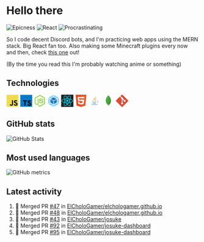# Hello there

![Epicness](https://img.shields.io/badge/Epicness-69%25-brightgreen)
![React](https://img.shields.io/badge/React-good-blue)
![Procrastinating](https://img.shields.io/badge/Procrastinating-always-red)

So I code decent Discord bots, and I'm practicing web apps using the MERN stack. Big React fan too.
Also making some Minecraft plugins every now and then, check [this one][userlogin] out!

(By the time you read this I'm probably watching anime or something)

## Technologies

![JavaScript][javascript]
![TypeScript][typescript]
![Node.js][node]
![Webpack][webpack]
![React][react]
![HTML][html]
![Java][java]
![MongoDB][mongodb]
![Git][git]

## GitHub stats

![GitHub Stats](https://github-readme-stats.vercel.app/api?username=ElCholoGamer&theme=tokyonight)

## Most used languages

![GitHub metrics](https://metrics.lecoq.io/ElCholoGamer?template=terminal&base.header=0&base.activity=0&base.community=0&base.repositories=0&base.metadata=0&languages=1)

## Latest activity

<!--START_SECTION:activity-->

1. 🎉 Merged PR [#47](https://github.com/ElCholoGamer/elchologamer.github.io/pull/47) in [ElCholoGamer/elchologamer.github.io](https://github.com/ElCholoGamer/elchologamer.github.io)
2. 🎉 Merged PR [#48](https://github.com/ElCholoGamer/elchologamer.github.io/pull/48) in [ElCholoGamer/elchologamer.github.io](https://github.com/ElCholoGamer/elchologamer.github.io)
3. 🎉 Merged PR [#43](https://github.com/ElCholoGamer/josuke/pull/43) in [ElCholoGamer/josuke](https://github.com/ElCholoGamer/josuke)
4. 🎉 Merged PR [#92](https://github.com/ElCholoGamer/josuke-dashboard/pull/92) in [ElCholoGamer/josuke-dashboard](https://github.com/ElCholoGamer/josuke-dashboard)
5. 🎉 Merged PR [#95](https://github.com/ElCholoGamer/josuke-dashboard/pull/95) in [ElCholoGamer/josuke-dashboard](https://github.com/ElCholoGamer/josuke-dashboard)
<!--END_SECTION:activity-->

[userlogin]: https://www.spigotmc.org/resources/userlogin.80669/
[javascript]: https://raw.githubusercontent.com/ElCholoGamer/ElCholoGamer/master/icons/javascript.png
[typescript]: https://raw.githubusercontent.com/ElCholoGamer/ElCholoGamer/master/icons/typescript.png
[java]: https://raw.githubusercontent.com/ElCholoGamer/ElCholoGamer/master/icons/java.png
[node]: https://raw.githubusercontent.com/ElCholoGamer/ElCholoGamer/master/icons/node.png
[react]: https://raw.githubusercontent.com/ElCholoGamer/ElCholoGamer/master/icons/react.png
[webpack]: https://raw.githubusercontent.com/ElCholoGamer/ElCholoGamer/master/icons/webpack.png
[html]: https://raw.githubusercontent.com/ElCholoGamer/ElCholoGamer/master/icons/html.png
[git]: https://raw.githubusercontent.com/ElCholoGamer/ElCholoGamer/master/icons/git.png
[mongodb]: https://raw.githubusercontent.com/ElCholoGamer/ElCholoGamer/master/icons/mongodb.png
